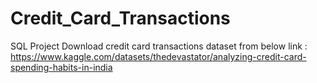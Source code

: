 # Credit_Card_Transactions
SQL Project
Download credit card transactions dataset from below link :
https://www.kaggle.com/datasets/thedevastator/analyzing-credit-card-spending-habits-in-india
